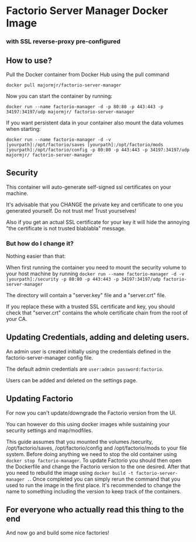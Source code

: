 # Factorio Server Manager Docker Image 
### with SSL reverse-proxy pre-configured

## How to use?

Pull the Docker container from Docker Hub using the pull command
```
docker pull majormjr/factorio-server-manager
```

Now you can start the container by running:

```
docker run --name factorio-manager -d -p 80:80 -p 443:443 -p 34197:34197/udp majormjr/ factorio-server-manager
```

If you want persistent data in your container also mount the data volumes when starting:
```
docker run --name factorio-manager -d -v [yourpath]:/opt/factorio/saves [yourpath]:/opt/factorio/mods [yourpath]:/opt/factorio/config -p 80:80 -p 443:443 -p 34197:34197/udp majormjr/ factorio-server-manager
```

## Security
This container will auto-generate self-signed ssl certificates on your machine. 

It's advisable that you CHANGE the private key and certificate to one you generated yourself. Do not trust me! Trust yourselves! 

Also if you get an actual SSL certificate for your key it will hide the annoying "the certificate is not trusted blablabla" message.

### But how do I change it?
Nothing easier than that:

When first running the container you need to mount the security volume to your host machine by running `docker run --name factorio-manager -d -v [yourpath]:/security -p 80:80 -p 443:443 -p 34197:34197/udp factorio-server-manager`

The directory will contain a "server.key" file and a "server.crt" file. 

If you replace these with a trusted SSL certificate and key, you should check that "server.crt" contains the whole certificate chain from the root of your CA.

## Updating Credentials, adding and deleting users.
An admin user is created initially using the credentials defined in the factorio-server-manager config file.

The default admin credentials are `user:admin password:factorio`.

Users can be added and deleted on the settings page.

## Updating Factorio
For now you can't update/downgrade the Factorio version from the UI. 

You can however do this using docker images while sustaining your security settings and map/modfiles. 

This guide assumes that you mounted the volumes /security, /opt/factorio/saves, /opt/factorio/config and /opt/factorio/mods to your file system. Before doing anything we need to stop the old container using `docker stop factorio-manager`. To update Factorio you should then open the Dockerfile and change the Factorio version to the one desired. After that you need to rebuild the image using `docker build -t factorio-server-manager .`. Once completed you can simply rerun the command that you used to run the image in the first place. It's recommended to change the name to something including the version to keep track of the containers.

## For everyone who actually read this thing to the end
And now go and build some nice factories!
